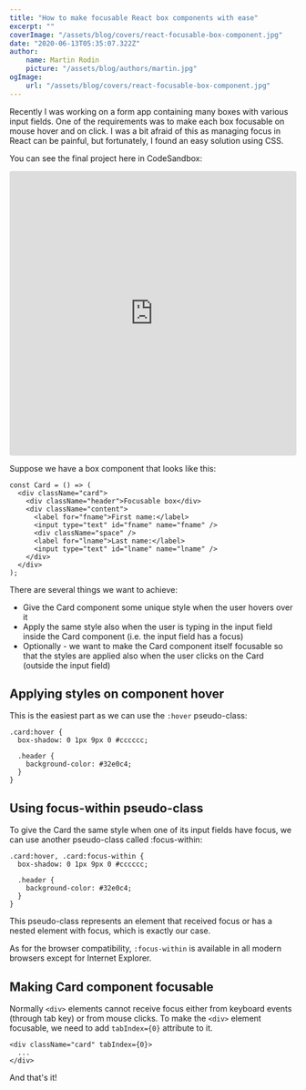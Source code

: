 ```yaml
---
title: "How to make focusable React box components with ease"
excerpt: ""
coverImage: "/assets/blog/covers/react-focusable-box-component.jpg"
date: "2020-06-13T05:35:07.322Z"
author:
    name: Martin Rodin
    picture: "/assets/blog/authors/martin.jpg"
ogImage:
    url: "/assets/blog/covers/react-focusable-box-component.jpg"
---
```


Recently I was working on a form app containing many boxes with various input fields. One of the requirements was to make each box focusable on mouse hover and on click. I was a bit afraid of this as managing focus in React can be painful, but fortunately, I found an easy solution using CSS.

You can see the final project here in CodeSandbox:

<iframe
     src="https://codesandbox.io/embed/zealous-microservice-ue34m?fontsize=14&hidenavigation=1&theme=dark&view=preview"
     style="width:100%; height:500px; border:0; border-radius: 4px; overflow:hidden;"
     title="zealous-microservice-ue34m"
     allow="accelerometer; ambient-light-sensor; camera; encrypted-media; geolocation; gyroscope; hid; microphone; midi; payment; usb; vr; xr-spatial-tracking"
     sandbox="allow-autoplay allow-forms allow-modals allow-popups allow-presentation allow-same-origin allow-scripts"
></iframe>

Suppose we have a box component that looks like this:

```
const Card = () => (
  <div className="card">
    <div className="header">Focusable box</div>
    <div className="content">
      <label for="fname">First name:</label>
      <input type="text" id="fname" name="fname" />
      <div className="space" />
      <label for="lname">Last name:</label>
      <input type="text" id="lname" name="lname" />
    </div>
  </div>
);
```

There are several things we want to achieve:

-   Give the Card component some unique style when the user hovers over it
-   Apply the same style also when the user is typing in the input field inside the Card component (i.e. the input field has a focus)
-   Optionally - we want to make the Card component itself focusable so that the styles are applied also when the user clicks on the Card (outside the input field)

## Applying styles on component hover

This is the easiest part as we can use the `:hover` pseudo-class:

```
.card:hover {
  box-shadow: 0 1px 9px 0 #cccccc;

  .header {
    background-color: #32e0c4;
  }
}
```

## Using focus-within pseudo-class

To give the Card the same style when one of its input fields have focus, we can use another pseudo-class called :focus-within:

```
.card:hover, .card:focus-within {
  box-shadow: 0 1px 9px 0 #cccccc;

  .header {
    background-color: #32e0c4;
  }
}
```

This pseudo-class represents an element that received focus or has a nested element with focus, which is exactly our case.

As for the browser compatibility, `:focus-within` is available in all modern browsers except for Internet Explorer.

## Making Card component focusable

Normally `<div>` elements cannot receive focus either from keyboard events (through tab key) or from mouse clicks. To make the `<div>` element focusable, we need to add `tabIndex={0}` attribute to it.

```
<div className="card" tabIndex={0}>
  ...
</div>
```

And that's it!
